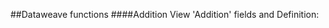 ##Dataweave functions
####Addition
View 'Addition' fields and Definition:
<a href="https://dataweave.mulesoft.com/learn/playground?projectMethod=GHRepo&repo=MuleCraft/mc-Tharshine-Dataweave&path=dataweave functions/addition">
